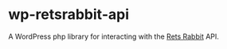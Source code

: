 # wp-retsrabbit-api
A WordPress php library for interacting with the [Rets Rabbit](https://retsrabbit.com/docs/v2) API.
